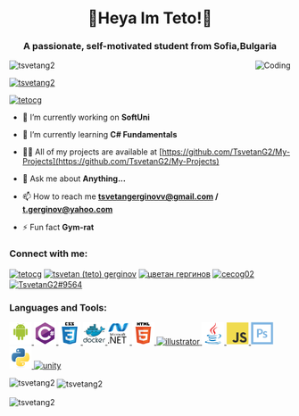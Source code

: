 <h1 align="center">👾Heya Im Teto!👾</h1>
<h3 align="center">A passionate, self-motivated student from Sofia,Bulgaria</h3>
<img align="right" alt="Coding" width"300" src="https://i.pinimg.com/originals/f0/f0/d9/f0f0d932d6e39c7af5aa305cbd8da735.gif">

<p align="left"> <img src="https://komarev.com/ghpvc/?username=tsvetang2&label=Profile%20views&color=0e75b6&style=flat" alt="tsvetang2" /> </p>

<p align="left"> <a href="https://github.com/ryo-ma/github-profile-trophy"><img src="https://github-profile-trophy.vercel.app/?username=tsvetang2" alt="tsvetang2" /></a> </p>

<p align="left"> <a href="https://twitter.com/tetocg" target="blank"><img src="https://img.shields.io/twitter/follow/tetocg?logo=twitter&style=for-the-badge" alt="tetocg" /></a> </p>

- 🔭 I’m currently working on **SoftUni**

- 🌱 I’m currently learning **C# Fundamentals**

- 👨‍💻 All of my projects are available at [https://github.com/TsvetanG2/My-Projects](https://github.com/TsvetanG2/My-Projects)

- 💬 Ask me about **Anything...**

- 📫 How to reach me **tsvetangerginovv@gmail.com / t.gerginov@yahoo.com**

- ⚡ Fun fact **Gym-rat**

<h3 align="left">Connect with me:</h3>
<p align="left">
<a href="https://twitter.com/tetocg" target="blank"><img align="center" src="https://raw.githubusercontent.com/rahuldkjain/github-profile-readme-generator/master/src/images/icons/Social/twitter.svg" alt="tetocg" height="30" width="40" /></a>
<a href="https://linkedin.com/in/tsvetan (teto) gerginov" target="blank"><img align="center" src="https://raw.githubusercontent.com/rahuldkjain/github-profile-readme-generator/master/src/images/icons/Social/linked-in-alt.svg" alt="tsvetan (teto) gerginov" height="30" width="40" /></a>
<a href="https://fb.com/цветан гергинов" target="blank"><img align="center" src="https://raw.githubusercontent.com/rahuldkjain/github-profile-readme-generator/master/src/images/icons/Social/facebook.svg" alt="цветан гергинов" height="30" width="40" /></a>
<a href="https://instagram.com/cecog02" target="blank"><img align="center" src="https://raw.githubusercontent.com/rahuldkjain/github-profile-readme-generator/master/src/images/icons/Social/instagram.svg" alt="cecog02" height="30" width="40" /></a>
<a href="https://discord.gg/TsvetanG2#9564" target="blank"><img align="center" src="https://raw.githubusercontent.com/rahuldkjain/github-profile-readme-generator/master/src/images/icons/Social/discord.svg" alt="TsvetanG2#9564" height="30" width="40" /></a>
</p>

<h3 align="left">Languages and Tools:</h3>
<p align="left"> <a href="https://developer.android.com" target="_blank" rel="noreferrer"> <img src="https://raw.githubusercontent.com/devicons/devicon/master/icons/android/android-original-wordmark.svg" alt="android" width="40" height="40"/> </a> <a href="https://www.w3schools.com/cs/" target="_blank" rel="noreferrer"> <img src="https://raw.githubusercontent.com/devicons/devicon/master/icons/csharp/csharp-original.svg" alt="csharp" width="40" height="40"/> </a> <a href="https://www.w3schools.com/css/" target="_blank" rel="noreferrer"> <img src="https://raw.githubusercontent.com/devicons/devicon/master/icons/css3/css3-original-wordmark.svg" alt="css3" width="40" height="40"/> </a> <a href="https://www.docker.com/" target="_blank" rel="noreferrer"> <img src="https://raw.githubusercontent.com/devicons/devicon/master/icons/docker/docker-original-wordmark.svg" alt="docker" width="40" height="40"/> </a> <a href="https://dotnet.microsoft.com/" target="_blank" rel="noreferrer"> <img src="https://raw.githubusercontent.com/devicons/devicon/master/icons/dot-net/dot-net-original-wordmark.svg" alt="dotnet" width="40" height="40"/> </a> <a href="https://www.w3.org/html/" target="_blank" rel="noreferrer"> <img src="https://raw.githubusercontent.com/devicons/devicon/master/icons/html5/html5-original-wordmark.svg" alt="html5" width="40" height="40"/> </a> <a href="https://www.adobe.com/in/products/illustrator.html" target="_blank" rel="noreferrer"> <img src="https://www.vectorlogo.zone/logos/adobe_illustrator/adobe_illustrator-icon.svg" alt="illustrator" width="40" height="40"/> </a> <a href="https://www.java.com" target="_blank" rel="noreferrer"> <img src="https://raw.githubusercontent.com/devicons/devicon/master/icons/java/java-original.svg" alt="java" width="40" height="40"/> </a> <a href="https://developer.mozilla.org/en-US/docs/Web/JavaScript" target="_blank" rel="noreferrer"> <img src="https://raw.githubusercontent.com/devicons/devicon/master/icons/javascript/javascript-original.svg" alt="javascript" width="40" height="40"/> </a> <a href="https://www.photoshop.com/en" target="_blank" rel="noreferrer"> <img src="https://raw.githubusercontent.com/devicons/devicon/master/icons/photoshop/photoshop-line.svg" alt="photoshop" width="40" height="40"/> </a> <a href="https://www.python.org" target="_blank" rel="noreferrer"> <img src="https://raw.githubusercontent.com/devicons/devicon/master/icons/python/python-original.svg" alt="python" width="40" height="40"/> </a> <a href="https://unity.com/" target="_blank" rel="noreferrer"> <img src="https://www.vectorlogo.zone/logos/unity3d/unity3d-icon.svg" alt="unity" width="40" height="40"/> </a> </p>

<p><img align="left" src="https://github-readme-stats.vercel.app/api/top-langs?username=tsvetang2&show_icons=true&locale=en&layout=compact" alt="tsvetang2" /></p>

<p>&nbsp;<img align="center" src="https://github-readme-stats.vercel.app/api?username=tsvetang2&show_icons=true&locale=en" alt="tsvetang2" /></p>

<p><img align="center" src="https://github-readme-streak-stats.herokuapp.com/?user=tsvetang2&" alt="tsvetang2" /></p>

